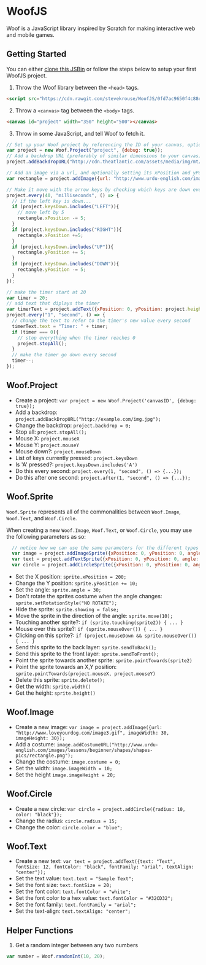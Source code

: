 # WoofJS

Woof is a JavaScript library inspired by Scratch for making interactive web and mobile games.

## Getting Started

You can either [clone this JSBin](https://jsbin.com/lekovu/edit?js,output) or follow the steps below to setup your first WoofJS project.

1) Throw the Woof library between the `<head>` tags.
```html
<script src="https://cdn.rawgit.com/stevekrouse/WoofJS/0fd7ac9650f4c88e950ba5e4e9c004d504584602/woof.js"></script>
```
2) Throw a `<canvas>` tag between the `<body>` tags.
```html
<canvas id="project" width="350" height="500"></canvas>
```
3) Throw in some JavaScript, and tell Woof to fetch it.
```javascript
// Set up your Woof project by referencing the ID of your canvas, optionally setting debug, so you can see mouseX, mouseY and keysDown.
var project = new Woof.Project("project", {debug: true}); 
// Add a backdrop URL (preferably of similar dimensions to your canvas).
project.addBackdropURL("http://cdn.theatlantic.com/assets/media/img/mt/2016/03/RTX283V4/lead_960.jpg?1457553386");

// Add an image via a url, and optionally setting its xPosition and yPosition.
var rectangle = project.addImage({url: "http://www.urdu-english.com/images/lessons/beginner/shapes/shapes-pics/rectangle.png", xPosition: 0, yPosition: 0});

// Make it move with the arrow keys by checking which keys are down every 40 milliseconds
project.every(40, "milliseconds", () => {
  // if the left key is down...
  if (project.keysDown.includes("LEFT")){
    // move left by 5
    rectangle.xPosition -= 5; 
  }
  if (project.keysDown.includes("RIGHT")){
    rectangle.xPosition +=5; 
  }
  if (project.keysDown.includes("UP")){
    rectangle.yPosition += 5; 
  }
  if (project.keysDown.includes("DOWN")){
    rectangle.yPosition -= 5; 
  }
});

// make the timer start at 20
var timer = 20;
// add text that diplays the timer
var timerText = project.addText({xPosition: 0, yPosition: project.height/2 - 20, fontSize: 20, fontColor: "white"});
project.every("1", "second", () => {
  // change the text to refer to the timer's new value every second
  timerText.text = "Timer: " + timer;
  if (timer === 0){
    // stop everything when the timer reaches 0
    project.stopAll();
  }
  // make the timer go down every second
  timer--;
});
```

## Woof.Project

  - Create a project: `var project = new Woof.Project('canvasID', {debug: true});`
  - Add a backdrop: `project.addBackDropURL("http://example.com/img.jpg");`
  - Change the backdrop: `project.backdrop = 0;`
  - Stop all: `project.stopAll();`
  - Mouse X: `project.mouseX`
  - Mouse Y: `project.mouseY`
  - Mouse down?: `project.mouseDown`
  - List of keys currently pressed: `project.keysDown`
  - Is 'A' pressed?: `project.keysDown.includes('A')`
  - Do this every second: `project.every(1, "second", () => {...});`
  - Do this after one second: `project.after(1, "second", () => {...});`

## Woof.Sprite

`Woof.Sprite` represents all of the commonalities between `Woof.Image`, `Woof.Text`, and `Woof.Circle`.

When creating a new `Woof.Image`, `Woof.Text`, or `Woof.Circle`, you may use the following parameters as so:
```javascript
  // notice how we can use the same parameters for the different types
  var image = project.addImageSprite({xPosition: 0, yPosition: 0, angle: 0, rotationStyle: "ROTATE", showing: true});
  var text = project.addTextSprite({xPosition: 0, yPosition: 0, angle: 0, rotationStyle: "ROTATE", showing: true});
  var circle = project.addCircleSprite({xPosition: 0, yPosition: 0, angle: 0, rotationStyle: "ROTATE", showing: true});
```

  - Set the X position: `sprite.xPosition = 200;`
  - Change the Y position: `sprite.yPosition += 10;`
  - Set the angle: `sprite.angle = 30;`
  - Don't rotate the sprites costume when the angle changes: `sprite.setRotationStyle("NO ROTATE");`
  - Hide the sprite: `sprite.showing = false;`
  - Move the sprite in the direction of the angle: `sprite.move(10);`
  - Touching another sprite?: `if (sprite.touching(sprite2)) { ... }`
  - Mouse over this sprite?: `if (sprite.mouseOver()) { ... }`
  - Clicking on this sprite?: `if (project.mouseDown && sprite.mouseOver()) { ... }`
  - Send this sprite to the back layer: `sprite.sendToBack();`
  - Send this sprite to the front layer: `sprite.sendToFront();`
  - Point the sprite towards another sprite: `sprite.pointTowards(sprite2)`
  - Point the sprite towards an X,Y position: `sprite.pointTowards(project.mouseX, project.mouseY)`
  - Delete this sprite: `sprite.delete();`
  - Get the width: `sprite.width()`
  - Get the height: `sprite.height()`

## Woof.Image

  - Create a new image: `var image = project.addImage({url: "http://www.loveyourdog.com/image3.gif", imageWidth: 30, imageHeight: 30});`
  - Add a costume: `image.addCostumeURL("http://www.urdu-english.com/images/lessons/beginner/shapes/shapes-pics/rectangle.png");`
  - Change the costume: `image.costume = 0;`
  - Set the width: `image.imageWidth = 10;`
  - Set the height `image.imageHeight = 20;`

## Woof.Circle

  - Create a new circle: `var circle = project.addCircle({radius: 10, color: "black"});`
  - Change the radius: `circle.radius = 15;`
  - Change the color: `circle.color = "blue";`

## Woof.Text

  - Create a new text: `var text = project.addText({text: "Text", fontSize: 12, fontColor: "black", fontFamily: "arial", textAlign: "center"});`
  - Set the text value: `text.text = "Sample Text";`
  - Set the font size: `text.fontSize = 20;`
  - Set the font color: `text.fontColor = "white";`
  - Set the font color to a hex value: `text.fontColor = "#32CD32";`
  - Set the font family: `text.fontFamily = "arial";`
  - Set the text-align: `text.textAlign: "center";`

## Helper Functions

1) Get a random integer between any two numbers
```javascript
var number = Woof.randomInt(10, 20);
```
